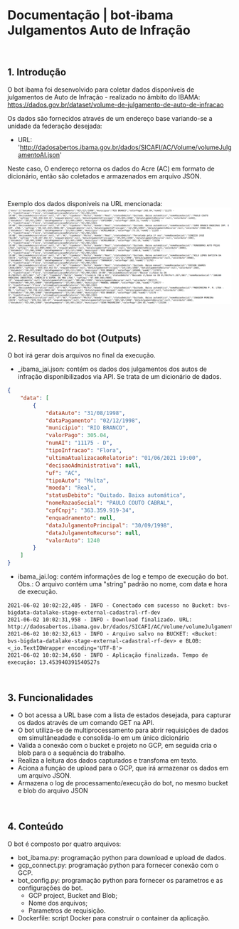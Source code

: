 # Documentação | bot-ibama Julgamentos Auto de Infração

<br/>

## 1. Introdução

O bot ibama foi desenvolvido para coletar dados disponíveis  de julgamentos de Auto de Infração - realizado no âmbito do IBAMA: https://dados.gov.br/dataset/volume-de-julgamento-de-auto-de-infracao

Os dados são fornecidos através de um endereço base variando-se a unidade da federação desejada:

* URL: 'http://dadosabertos.ibama.gov.br/dados/SICAFI/AC/Volume/volumeJulgamentoAI.json'

Neste caso, O endereço retorna os dados do Acre (AC) em formato de dicionário, então são coletados e armazenados em arquivo JSON.

<br/>

Exemplo dos dados disponiveis na URL mencionada:
![](./images/ibama_data.png)

<br/>

## 2. Resultado do bot (Outputs)

O bot irá gerar dois arquivos no final da execução.

* _ibama_jai.json: contém os dados dos julgamentos dos autos de infração disponibilizados via API. Se trata de um dicionário de dados.

```json
{
    "data": [
        {
            "dataAuto": "31/08/1998",
            "dataPagamento": "02/12/1998",
            "municipio": "RIO BRANCO",
            "valorPago": 305.04,
            "numAI": "11175 - D",
            "tipoInfracao": "Flora",
            "ultimaAtualizacaoRelatorio": "01/06/2021 19:00",
            "decisaoAdministrativa": null,
            "uf": "AC",
            "tipoAuto": "Multa",
            "moeda": "Real",
            "statusDebito": "Quitado. Baixa automática",
            "nomeRazaoSocial": "PAULO COUTO CABRAL",
            "cpfCnpj": "363.359.919-34",
            "enquadramento": null,
            "dataJulgamentoPrincipal": "30/09/1998",
            "dataJulgamentoRecurso": null,
            "valorAuto": 1240
        }
    ]
}
```

* ibama_jai.log: contém informações de log e tempo de execução do bot.
Obs.: O arquivo contém uma "string" padrão no nome, com data e hora de execução.

```log
2021-06-02 10:02:22,405 - INFO - Conectado com sucesso no Bucket: bvs-bigdata-datalake-stage-external-cadastral-rf-dev
2021-06-02 10:02:31,958 - INFO - Download finalizado. URL: http://dadosabertos.ibama.gov.br/dados/SICAFI/AC/Volume/volumeJulgamentoAI.json: 
2021-06-02 10:02:32,613 - INFO - Arquivo salvo no BUCKET: <Bucket: bvs-bigdata-datalake-stage-external-cadastral-rf-dev> e BLOB: <_io.TextIOWrapper encoding='UTF-8'>
2021-06-02 10:02:34,650 - INFO - Aplicação finalizada. Tempo de execução: 13.453940391540527s
```

<br/>

## 3. Funcionalidades

* O bot acessa a URL base com a lista de estados desejada, para capturar os dados através de um comando GET na API.
* O bot utiliza-se de multiprocessamento para abrir requisições de dados em simultâneadade e consolida-lo em um único dicionário
* Valida a conexão com o bucket e projeto no GCP, em seguida cria o blob para o a sequência do trabalho.
* Realiza a leitura dos dados capturados e transfoma em texto.
* Aciona a função de upload para o GCP, que irá armazenar os dados em um arquivo JSON.
* Armazena o log de processamento/execução do bot, no mesmo bucket e blob do arquivo JSON

<br/>

## 4. Conteúdo

O bot é composto por quatro arquivos:

* bot_ibama.py: programação python para download e upload de dados.
* gcp_connect.py: programação python para fornecer conexão com o GCP.
* bot_config.py: programação python para fornecer os parametros e as configurações do bot.
    * GCP project, Bucket and Blob;
    * Nome dos arquivos;
    * Parametros de requisição.
* Dockerfile: script Docker para construir o container da aplicação.